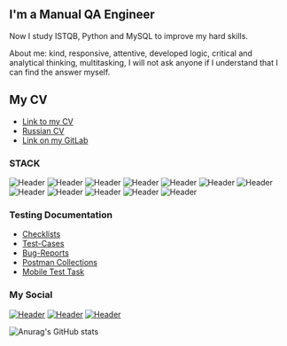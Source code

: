 ## I'm a Manual QA Engineer 
Now I study ISTQB, Python and MySQL to improve my hard skills.

About me: kind, responsive, attentive, developed logic, critical and analytical thinking, multitasking, I will not ask anyone if I understand that I can find the answer myself.
## My CV
- [Link to my CV](https://drive.google.com/file/d/1GHlrdecQnuI2thk6BVhm9Ky1Q0vzA_9b/view?usp=share_link)
- [Russian CV](https://drive.google.com/file/d/158gZCM-bN55dHhCOhU36jpDLA3rkzyG1/view?usp=share_link) 
- [Link on my GitLab](https://gitlab.com/swoneq)


### STACK
![Header](https://img.shields.io/badge/Jira-090909?style=for-the-badge&logo=jira&logoColor=136be1)
![Header](https://img.shields.io/badge/Confluence-090909?style=for-the-badge&logo=confluence&logoColor=2674f2)
![Header](https://img.shields.io/badge/Postman-090909?style=for-the-badge&logo=postman&logoColor=f76935)
![Header](https://img.shields.io/badge/Swagger-090909?style=for-the-badge&logo=swagger&logoColor=7ede2b)
![Header](https://img.shields.io/badge/Github-090909?style=for-the-badge&logo=github&logoColor=8cc4d7)
![Header](https://img.shields.io/badge/Figma-090909?style=for-the-badge&logo=figma&logoColor=7d5fa6)
![Header](https://img.shields.io/badge/DevTools-090909?style=for-the-badge&logo=googlechrome&logoColor=2674f2)
![Header](https://img.shields.io/badge/AndroidStudio-090909?style=for-the-badge&logo=androidstudio&logoColor=3ad07d)
![Header](https://img.shields.io/badge/TestRail-090909?style=for-the-badge&logo=Testrail&logoColor=71b556)
![Header](https://img.shields.io/badge/Fiddler-090909?style=for-the-badge&logo=fiddler&logoColor=8cc4d7)
![Header](https://img.shields.io/badge/CharlesProxy-090909?style=for-the-badge&logo=charlesproxy&logoColor=8cc4d7)
![Header](https://img.shields.io/badge/Salesforce-090909?style=for-the-badge&logo=Salesforce&logoColor=2674f2)


### Testing Documentation

- [Checklists](https://docs.google.com/spreadsheets/d/1fkZtTXLyCeXs4JOvjgVTZ0JpkIfxFu_v3qt9zduuEk8/edit?usp=sharing)
- [Test-Cases](https://docs.google.com/spreadsheets/d/1IvtxWnNFiv2t8HjH8pkZjIJoOtFrcvCYwZkZYonCrUk/edit?usp=sharing)
- [Bug-Reports](https://docs.google.com/spreadsheets/d/1IvtxWnNFiv2t8HjH8pkZjIJoOtFrcvCYwZkZYonCrUk/edit#gid=986167398)
- [Postman Collections](https://app.getpostman.com/run-collection/22790036-16cb5781-39ec-4f89-bed4-a9e310080b96?action=collection%2Ffork&collection-url=entityId%3D22790036-16cb5781-39ec-4f89-bed4-a9e310080b96%26entityType%3Dcollection%26workspaceId%3Da143d732-6939-43ae-96d7-b35dadffe5e8)
- [Mobile Test Task](https://docs.google.com/spreadsheets/d/13CUB8i0SOy2MuokHRonoLlG5i2-0KXJHA-Kbj_nBbz8/edit?usp=share_link)

### My Social
[![Header](https://img.shields.io/badge/Instagram-090909?style=for-the-badge&logo=instagram&logoColor=9939a3)](https://www.instagram.com/dmitriy1940/)
[![Header](https://img.shields.io/badge/Telegram-090909?style=for-the-badge&logo=telegram&logoColor=31a5db)](https://t.me/fesel19)
[![Header](https://img.shields.io/badge/Linkedin-090909?style=for-the-badge&logo=linkedin&logoColor=0073b1)](https://www.linkedin.com/in/dmitrii-baranov-485586209/)

![Anurag's GitHub stats](https://github-readme-stats.vercel.app/api?username=fesel1&show_icons=true&theme=radical)
